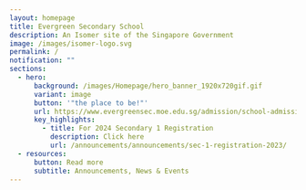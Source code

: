 ```yaml
---
layout: homepage
title: Evergreen Secondary School
description: An Isomer site of the Singapore Government
image: /images/isomer-logo.svg
permalink: /
notification: ""
sections:
  - hero:
      background: /images/Homepage/hero_banner_1920x720gif.gif
      variant: image
      button: '"the place to be!"'
      url: https://www.evergreensec.moe.edu.sg/admission/school-admission/
      key_highlights:
        - title: For 2024 Secondary 1 Registration
          description: Click here
          url: /announcements/announcements/sec-1-registration-2023/
  - resources:
      button: Read more
      subtitle: Announcements, News & Events
---
```

